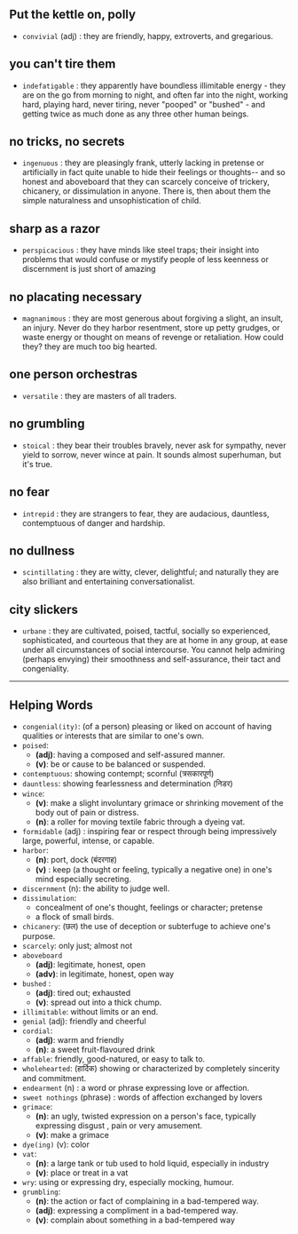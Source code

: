 ## Put the kettle on, polly

- `convivial` (adj) : they are friendly, happy, extroverts, and gregarious.

## you can't tire them

- `indefatigable` : they apparently have boundless illimitable energy - they are on the go from morning to night, and often far into the night, working hard, playing hard, never tiring, never "pooped" or "bushed" - and getting twice as much done as any three other human beings.

## no tricks, no secrets

- `ingenuous` : they are pleasingly frank, utterly lacking in pretense or artificially in fact quite unable to hide their feelings or thoughts-- and so honest and aboveboard that they can scarcely conceive of trickery, chicanery, or dissimulation in anyone. There is, then about them the simple naturalness and unsophistication of child.

## sharp as a razor

- `perspicacious` : they have minds like steel traps; their insight into problems that would confuse or mystify people of less keenness or discernment is just short of amazing

## no placating necessary

- `magnanimous` : they are most generous about forgiving a slight, an insult, an injury. Never do they harbor resentment, store up petty grudges, or waste energy or thought on means of revenge or retaliation. How could they? they are much too big hearted.

## one person orchestras

- `versatile` : they are masters of all traders.

## no grumbling

- `stoical` : they bear their troubles bravely, never ask for sympathy, never yield to sorrow, never wince at pain. It sounds almost superhuman, but it's true.

## no fear

- `intrepid` : they are strangers to fear, they are audacious, dauntless, contemptuous of danger and hardship.

## no dullness

- `scintillating` : they are witty, clever, delightful; and naturally they are also brilliant and entertaining conversationalist.

## city slickers

- `urbane` : they are cultivated, poised, tactful, socially so experienced, sophisticated, and courteous that they are at home in any group, at ease under all circumstances of social intercourse. You cannot help admiring (perhaps envying) their smoothness and self-assurance, their tact and congeniality.

---

## Helping Words

- `congenial(ity)`: (of a person) pleasing or liked on account of having qualities or interests that are similar to one's own.
- `poised`:
  - **(adj)**: having a composed and self-assured manner.
  - **(v)**: be or cause to be balanced or suspended.
- `contemptuous`: showing contempt; scornful (त्रसकारपूर्ण)
- `dauntless`: showing fearlessness and determination (निडर)
- `wince`:
  - **(v)**: make a slight involuntary grimace or shrinking movement of the body out of pain or distress.
  - **(n)**: a roller for moving textile fabric through a dyeing vat.
- `formidable` (adj) : inspiring fear or respect through being impressively large, powerful, intense, or capable.
- `harbor`:
  - **(n)**: port, dock (बंदरगाह)
  - **(v)** : keep (a thought or feeling, typically a negative one) in one's mind especially secreting.
- `discernment` (n): the ability to judge well.
- `dissimulation`:
  - concealment of one's thought, feelings or character; pretense
  - a flock of small birds.
- `chicanery`: (छल) the use of deception or subterfuge to achieve one's purpose.
- `scarcely`: only just; almost not
- `aboveboard`
  - **(adj)**: legitimate, honest, open
  - **(adv)**: in legitimate, honest, open way
- `bushed` :
  - **(adj)**: tired out; exhausted
  - **(v)**: spread out into a thick chump.
- `illimitable`: without limits or an end.
- `genial` (adj): friendly and cheerful
- `cordial`:
  - **(adj)**: warm and friendly
  - **(n)**: a sweet fruit-flavoured drink
- `affable`: friendly, good-natured, or easy to talk to.
- `wholehearted`: (हार्दिक) showing or characterized by completely sincerity and commitment.
- `endearment` (n) : a word or phrase expressing love or affection.
- `sweet nothings` (phrase) : words of affection exchanged by lovers
- `grimace`:
  - **(n)**: an ugly, twisted expression on a person's face, typically expressing disgust , pain or very amusement.
  - **(v)**: make a grimace
- `dye(ing)` (v): color
- `vat`:
  - **(n)**: a large tank or tub used to hold liquid, especially in industry
  - **(v)**: place or treat in a vat
- `wry`: using or expressing dry, especially mocking, humour.
- `grumbling`:
  - **(n)**: the action or fact of complaining in a bad-tempered way.
  - **(adj)**: expressing a compliment in a bad-tempered way.
  - **(v)**: complain about something in a bad-tempered way
